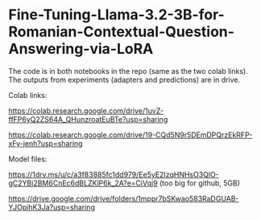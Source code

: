 # Fine-Tuning-Llama-3.2-3B-for-Romanian-Contextual-Question-Answering-via-LoRA

The code is in both notebooks in the repo (same as the two colab links).
The outputs from experiments (adapters and predictions) are in drive.

Colab links:

https://colab.research.google.com/drive/1uvZ-ffFP6yQ2ZS64A_QHunzroatEuBTe?usp=sharing

https://colab.research.google.com/drive/19-CQd5N9r5DEmDPQrzEkRFP-xFy-jenh?usp=sharing

Model files:

https://1drv.ms/u/c/a3f83885fc1dd979/Ee5yE2IzqHNHsO3QlO-gC2YBi2BM6CnEc6dBLZKlP6k_2A?e=CiVqj9 (too big for github, 5GB)

https://drive.google.com/drive/folders/1mppr7bSKwao583RaDGUAB-YJOpihK3Ja?usp=sharing
